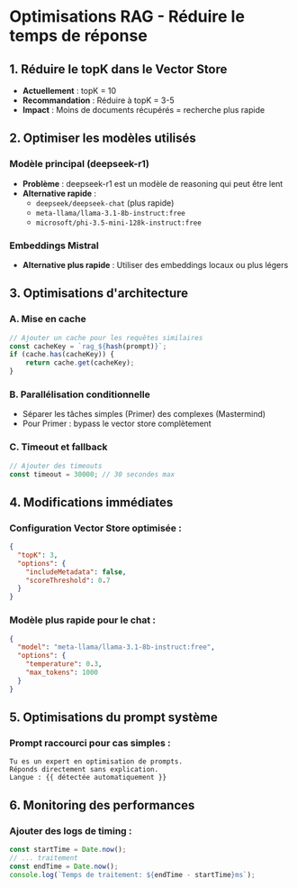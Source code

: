 # Optimisations RAG - Réduire le temps de réponse

## 1. Réduire le topK dans le Vector Store
- **Actuellement** : topK = 10
- **Recommandation** : Réduire à topK = 3-5
- **Impact** : Moins de documents récupérés = recherche plus rapide

## 2. Optimiser les modèles utilisés

### Modèle principal (deepseek-r1)
- **Problème** : deepseek-r1 est un modèle de reasoning qui peut être lent
- **Alternative rapide** : 
  - `deepseek/deepseek-chat` (plus rapide)
  - `meta-llama/llama-3.1-8b-instruct:free`
  - `microsoft/phi-3.5-mini-128k-instruct:free`

### Embeddings Mistral
- **Alternative plus rapide** : Utiliser des embeddings locaux ou plus légers

## 3. Optimisations d'architecture

### A. Mise en cache
```javascript
// Ajouter un cache pour les requêtes similaires
const cacheKey = `rag_${hash(prompt)}`;
if (cache.has(cacheKey)) {
    return cache.get(cacheKey);
}
```

### B. Parallélisation conditionnelle
- Séparer les tâches simples (Primer) des complexes (Mastermind)
- Pour Primer : bypass le vector store complètement

### C. Timeout et fallback
```javascript
// Ajouter des timeouts
const timeout = 30000; // 30 secondes max
```

## 4. Modifications immédiates

### Configuration Vector Store optimisée :
```json
{
  "topK": 3,
  "options": {
    "includeMetadata": false,
    "scoreThreshold": 0.7
  }
}
```

### Modèle plus rapide pour le chat :
```json
{
  "model": "meta-llama/llama-3.1-8b-instruct:free",
  "options": {
    "temperature": 0.3,
    "max_tokens": 1000
  }
}
```

## 5. Optimisations du prompt système

### Prompt raccourci pour cas simples :
```text
Tu es un expert en optimisation de prompts. 
Réponds directement sans explication.
Langue : {{ détectée automatiquement }}
```

## 6. Monitoring des performances

### Ajouter des logs de timing :
```javascript
const startTime = Date.now();
// ... traitement
const endTime = Date.now();
console.log(`Temps de traitement: ${endTime - startTime}ms`);
```

